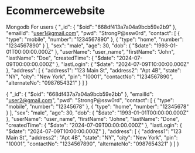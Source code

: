 # Ecommercewebsite
Mongodb For users
{
  "_id": {
    "$oid": "668df413a7a04a9bcb59e2b9"
  },
  "emailId": "user1@gmail.com",
  "pwd": "StrongP@ssw0rd",
  "contact": [
    {
      "type": "mobile",
      "number": "1234567890"
    },
    {
      "type": "home",
      "number": "1234567890"
    }
  ],
  "sex": "male",
  "age": 30,
  "dob": {
    "$date": "1993-01-01T00:00:00.000Z"
  },
  "userName": "user_name",
  "firstName": "John",
  "lastName": "Doe",
  "createdTime": {
    "$date": "2024-07-09T00:00:00.000Z"
  },
  "lastLogin": {
    "$date": "2024-07-09T10:00:00.000Z"
  },
  "address": [
    {
      "address1": "123 Main St",
      "address2": "Apt 4B",
      "state": "NY",
      "city": "New York",
      "pin": "10001",
      "contactNo": "1234567890",
      "alternateNo": "0987654321"
    }
  ]
}




{
  "_id": {
    "$oid": "668df437a7a04a9bcb59e2bb"
  },
  "emailId": "user2@gmail.com",
  "pwd": "StrongP@ssw0rd",
  "contact": [
    {
      "type": "mobile",
      "number": "12345678"
    },
    {
      "type": "home",
      "number": "12345678"
    }
  ],
  "sex": "male",
  "age": 30,
  "dob": {
    "$date": "1993-01-01T00:00:00.000Z"
  },
  "userName": "user_name",
  "firstName": "Johne",
  "lastName": "Done",
  "createdTime": {
    "$date": "2024-07-09T00:00:00.000Z"
  },
  "lastLogin": {
    "$date": "2024-07-09T10:00:00.000Z"
  },
  "address": [
    {
      "address1": "123 Main St",
      "address2": "Apt 4B",
      "state": "NY",
      "city": "New York",
      "pin": "10001",
      "contactNo": "1234567890",
      "alternateNo": "0987654321"
    }
  ]
}
